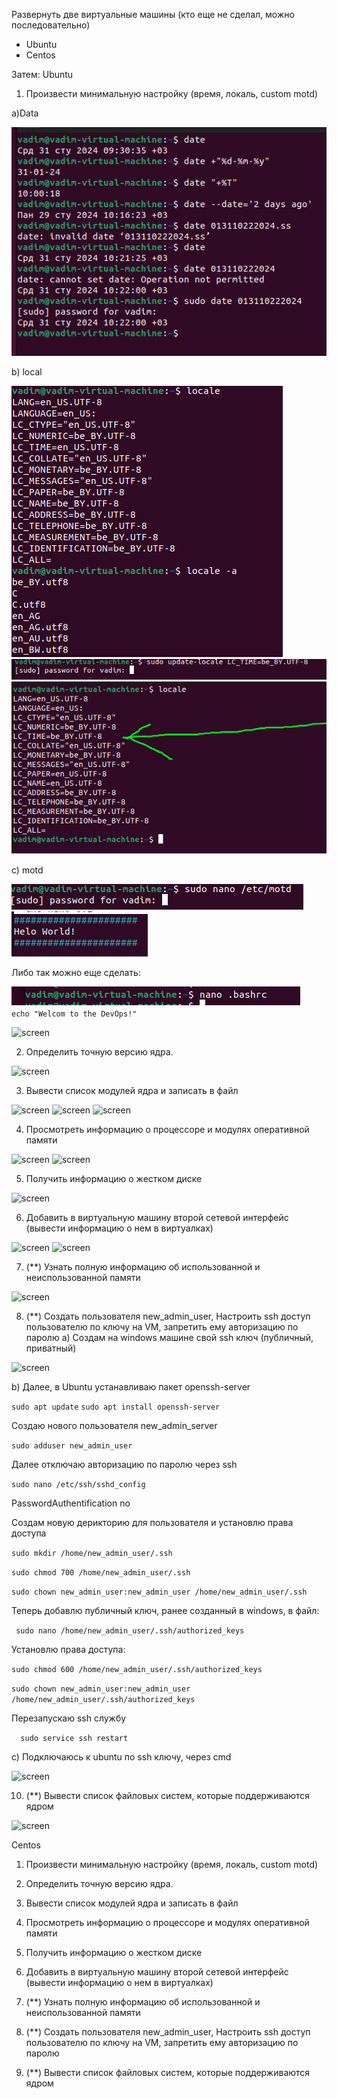 Развернуть две виртуальные машины (кто еще не сделал, можно последовательно)
- Ubuntu
- Centos

Затем:
Ubuntu
1. Произвести минимальную настройку (время, локаль, custom motd)
   
  a)Data

![screen](https://github.com/Flyn88/PNG/blob/main/Data.png)

  b) local  
  
![screen](https://github.com/Flyn88/PNG/blob/main/local.png)
![screen](https://github.com/Flyn88/PNG/blob/main/local%20update.png)
![screen](https://github.com/Flyn88/PNG/blob/main/local_update.png)

  c) motd
  
![screen](https://github.com/Flyn88/PNG/blob/main/motd.png)
![screen](https://github.com/Flyn88/PNG/blob/main/motd.s.png) 

  Либо так можно еще сделать:

![screen](https://github.com/Flyn88/PNG/blob/main/bashrc.png)  
``` echo "Welcom to the DevOps!" ```

![screen](https://github.com/Flyn88/PNG/blob/main/bashrc_e.png)

2. Определить точную версию ядра.

![screen](https://github.com/Flyn88/PNG/blob/main/2/version.png)

3. Вывести список модулей ядра и записать в файл

![screen](https://github.com/Flyn88/PNG/blob/main/3/Lsmod.png)
![screen](https://github.com/Flyn88/PNG/blob/main/3/save.png)
![screen](https://github.com/Flyn88/PNG/blob/main/3/cat.png)

4. Просмотреть информацию о процессоре и модулях оперативной памяти

![screen](https://github.com/Flyn88/PNG/blob/main/4/lscpu.png)
![screen](https://github.com/Flyn88/PNG/blob/main/4/memory.png)

5. Получить информацию о жестком диске

![screen](https://github.com/Flyn88/PNG/blob/main/5/hard.png)

6. Добавить в виртуальную машину второй сетевой интерфейс (вывести информацию о нем в виртуалках)

![screen](https://github.com/Flyn88/PNG/blob/main/6/Vmware.png)
![screen](https://github.com/Flyn88/PNG/blob/main/6/interface.png)

7. (**) Узнать полную информацию об использованной и неиспользованной памяти

![screen](https://github.com/Flyn88/PNG/blob/main/7/7.png)

8. (**) Создать пользователя new_admin_user, Настроить ssh доступ пользователю по ключу на VM, запретить ему авторизацию по паролю
a) Создам на windows машине свой ssh ключ (публичный, приватный)

![screen](https://github.com/Flyn88/PNG/blob/main/8/1.png)

b) Далее, в Ubuntu устанавливаю пакет openssh-server

``` sudo apt update ```
``` sudo apt install openssh-server ```

Создаю нового пользователя new_admin_server

``` sudo adduser new_admin_user ```

Далее отключаю авторизацию по паролю через ssh

``` sudo nano /etc/ssh/sshd_config ```

PasswordAuthentification no

Создам новую дерикторию для пользователя и установлю права доступа

``` sudo mkdir /home/new_admin_user/.ssh ```

``` sudo chmod 700 /home/new_admin_user/.ssh ```

``` sudo chown new_admin_user:new_admin_user /home/new_admin_user/.ssh ```

Теперь добавлю публичный ключ, ранее созданный в windows, в файл:

```  sudo nano /home/new_admin_user/.ssh/authorized_keys ```

Установлю права доступа:

``` sudo chmod 600 /home/new_admin_user/.ssh/authorized_keys ```

   ``` sudo chown new_admin_user:new_admin_user /home/new_admin_user/.ssh/authorized_keys ```
   
Перезапускаю ssh службу

```   sudo service ssh restart ```

c) Подключаюсь к ubuntu по ssh ключу, через cmd 

![screen](https://github.com/Flyn88/PNG/blob/main/8/2.png)


10. (**) Вывести список файловых систем, которые поддерживаются ядром

![screen](https://github.com/Flyn88/PNG/blob/main/9/1.png)

Centos
1. Произвести минимальную настройку (время, локаль, custom motd)

2. Определить точную версию ядра.
3. Вывести список модулей ядра и записать в файл
4. Просмотреть информацию о процессоре и модулях оперативной памяти
5. Получить информацию о жестком диске
6. Добавить в виртуальную машину второй сетевой интерфейс (вывести информацию о нем в виртуалках)
7. (**) Узнать полную информацию об использованной и неиспользованной памяти
8. (**) Создать пользователя new_admin_user, Настроить ssh доступ пользователю по ключу на VM, запретить ему авторизацию по паролю
9. (**) Вывести список файловых систем, которые поддерживаются ядром

